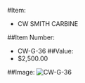 #Item:
* CW SMITH CARBINE



##Item Number:
* CW-G-36
##Value:
* $2,500.00

##Image:
![CW-G-36](../../Images/CW-G-36.jpg)


